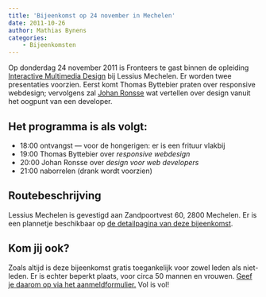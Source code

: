 ```yaml
---
title: 'Bijeenkomst op 24 november in Mechelen'
date: 2011-10-26
author: Mathias Bynens
categories:
    - Bijeenkomsten
---
```


Op donderdag 24 november 2011 is Fronteers te gast binnen de opleiding [Interactive Multimedia Design](http://mechelen.lessius.eu/studeren-aan-de-khmechelen/bacheloropleidingen/informaticamanagement-en-multimedia/opleidingsparcours) bij Lessius Mechelen. Er worden twee presentaties voorzien. Eerst komt Thomas Byttebier praten over responsive webdesign; vervolgens zal [Johan Ronsse](http://wolfslittlestore.be/) wat vertellen over design vanuit het oogpunt van een developer.

## Het programma is als volgt:

-   18:00 ontvangst — voor de hongerigen: er is een frituur vlakbij
-   19:00 Thomas Byttebier over _responsive webdesign_
-   20:00 Johan Ronsse over _design voor web developers_
-   21:00 naborrelen (drank wordt voorzien)

## Routebeschrijving

Lessius Mechelen is gevestigd aan Zandpoortvest 60, 2800 Mechelen. Er is een plannetje beschikbaar op [de detailpagina van deze bijeenkomst](/bijeenkomsten/2011/lessius).

## Kom jij ook?

Zoals altijd is deze bijeenkomst gratis toegankelijk voor zowel leden als niet-leden. Er is echter beperkt plaats, voor circa 50 mannen en vrouwen. [Geef je daarom op via het aanmeldformulier.](/bijeenkomsten/2011/lessius#formulier-1) Vol is vol!
